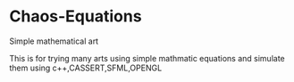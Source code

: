 # Chaos-Equations
Simple mathematical art

This is for trying many arts using simple mathmatic equations and simulate them using c++,CASSERT,SFML,OPENGL